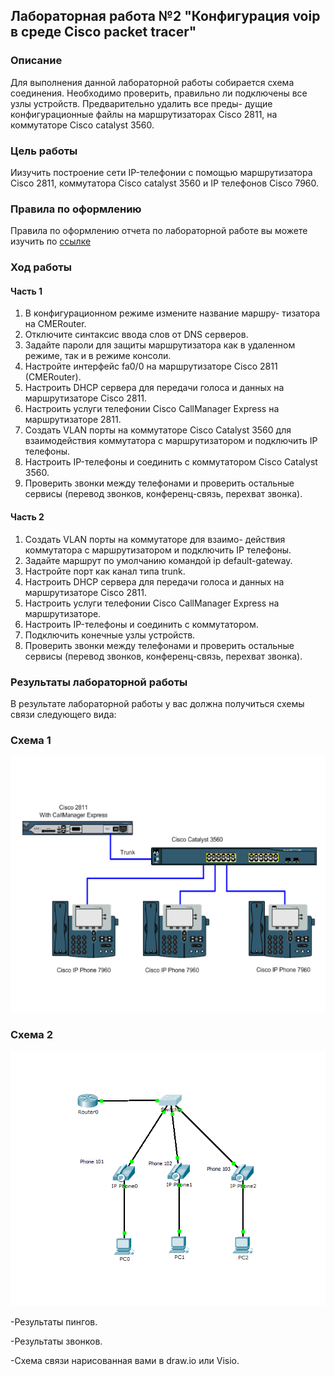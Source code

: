 ## Лабораторная работа №2 "Конфигурация voip в среде Сisco packet tracer"

### Описание
Для выполнения данной лабораторной работы собирается схема соединения. Необходимо проверить, правильно ли подключены все узлы устройств. Предварительно удалить все преды- дущие конфигурационные файлы на маршрутизаторах Cisco 2811, на коммутаторе Cisco catalyst 3560.

### Цель работы
Иизучить построение сети IP-телефонии с помощью маршрутизатора Cisco 2811, коммутатора Cisco catalyst 3560 и IP телефонов Cisco 7960.

### Правила по оформлению
Правила по оформлению отчета по лабораторной работе вы можете изучить по [ссылке](../reportdesign.md)

### Ход работы

#### Часть 1

1. В конфигурационном режиме измените название маршру- тизатора на CMERouter.
2. Отключите синтаксис ввода слов от DNS серверов.
3. Задайте пароли для защиты маршрутизатора как в удаленном режиме, так и в режиме консоли.
4. Настройте интерфейс fa0/0 на маршрутизаторе Cisco 2811 (CMERouter).
5. Настроить DHCP сервера для передачи голоса и данных на маршрутизаторе Cisco 2811.
6. Настроить услуги телефонии Cisco CallManager Express на маршрутизаторе 2811.
7. Создать VLAN порты на коммутаторе Cisco Catalyst 3560 для взаимодействия коммутатора с маршрутизатором и подключить IP телефоны.
8. Настроить IP-телефоны и соединить с коммутатором Cisco Catalyst 3560.
9. Проверить звонки между телефонами и проверить остальные сервисы (перевод звонков, конференц-связь, перехват звонка).

#### Часть 2 

1. Создать VLAN порты на коммутаторе для взаимо- действия коммутатора с маршрутизатором и подключить IP телефоны.
2. Задайте маршрут по умолчанию командой ip default-gateway.
3. Настройте порт как канал типа trunk.
4. Настроить DHCP сервера для передачи голоса и данных на маршрутизаторе Cisco 2811.
5. Настроить услуги телефонии Cisco CallManager Express на маршрутизаторе.
6. Настроить IP-телефоны и соединить с коммутатором.
7. Подключить конечные узлы устройств.
8. Проверить звонки между телефонами и проверить остальные сервисы (перевод звонков, конференц-связь, перехват звонка).

### Результаты лабораторной работы
В результате лабораторной работы у вас должна получиться схемы связи следующего вида:

### Схема 1

![Схема 1](sh1.png)

### Схема 2

![Схема 2](sh2.png)

-Результаты пингов.

-Результаты звонков.

-Схема связи нарисованная вами в draw.io или Visio.

